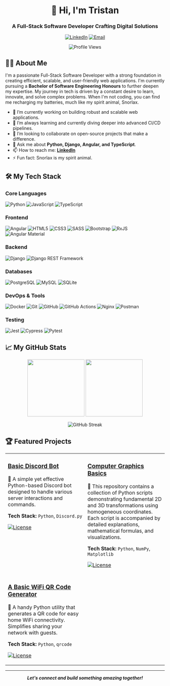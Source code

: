 <h1 align="center">👋 Hi, I'm Tristan</h1>
<h3 align="center">A Full-Stack Software Developer Crafting Digital Solutions</h3>

<p align="center">
  <a href="https://www.linkedin.com/in/tristan-mark-russell/" target="_blank"><img src="https://img.shields.io/badge/LinkedIn-0077B5?style=for-the-badge&logo=linkedin&logoColor=white" alt="LinkedIn"/></a>
  <a href="mailto:your-email@example.com"><img src="https://img.shields.io/badge/Email-D14836?style=for-the-badge&logo=gmail&logoColor=white" alt="Email"/></a>
</p>

<p align="center">
  <img src="https://komarev.com/ghpvc/?username=Tristan-Russell&label=Profile%20Views&color=0e75b6&style=flat-square" alt="Profile Views"/>
</p>

## 👨‍💻 About Me

I'm a passionate Full-Stack Software Developer with a strong foundation in creating efficient, scalable, and user-friendly web applications. I'm currently pursuing a **Bachelor of Software Engineering Honours** to further deepen my expertise. My journey in tech is driven by a constant desire to learn, innovate, and solve complex problems. When I'm not coding, you can find me recharging my batteries, much like my spirit animal, Snorlax.

- 🔭 I’m currently working on building robust and scalable web applications.
- 🌱 I’m always learning and currently diving deeper into advanced CI/CD pipelines.
- 👯 I’m looking to collaborate on open-source projects that make a difference.
- 💬 Ask me about **Python, Django, Angular, and TypeScript**.
- 📫 How to reach me: **[LinkedIn](https://www.linkedin.com/in/tristan-mark-russell/)**
- ⚡ Fun fact: Snorlax is my spirit animal.

## 🛠️ My Tech Stack

### Core Languages
![Python](https://img.shields.io/badge/python-3670A0?style=for-the-badge&logo=python&logoColor=ffdd54)
![JavaScript](https://img.shields.io/badge/javascript-%23323330.svg?style=for-the-badge&logo=javascript&logoColor=%23F7DF1E)
![TypeScript](https://img.shields.io/badge/typescript-%23007ACC.svg?style=for-the-badge&logo=typescript&logoColor=white)

### Frontend
![Angular](https://img.shields.io/badge/angular-%23DD0031.svg?style=for-the-badge&logo=angular&logoColor=white)
![HTML5](https://img.shields.io/badge/html5-%23E34F26.svg?style=for-the-badge&logo=html5&logoColor=white)
![CSS3](https://img.shields.io/badge/css3-%231572B6.svg?style=for-the-badge&logo=css3&logoColor=white)
![SASS](https://img.shields.io/badge/SASS-hotpink.svg?style=for-the-badge&logo=SASS&logoColor=white)
![Bootstrap](https://img.shields.io/badge/bootstrap-%23563D7C.svg?style=for-the-badge&logo=bootstrap&logoColor=white)
![RxJS](https://img.shields.io/badge/rxjs-%23B7178C.svg?style=for-the-badge&logo=reactivex&logoColor=white)
![Angular Material](https://img.shields.io/badge/Angular%20Material-%230081CB.svg?style=for-the-badge&logo=angular&logoColor=white)

### Backend
![Django](https://img.shields.io/badge/django-%23092E20.svg?style=for-the-badge&logo=django&logoColor=white)
![Django REST Framework](https://img.shields.io/badge/Django%20REST%20Framework-%23092E20.svg?style=for-the-badge&logo=django&logoColor=white)

### Databases
![PostgreSQL](https://img.shields.io/badge/postgresql-%23316192.svg?style=for-the-badge&logo=postgresql&logoColor=white)
![MySQL](https://img.shields.io/badge/mysql-%2300f.svg?style=for-the-badge&logo=mysql&logoColor=white)
![SQLite](https://img.shields.io/badge/sqlite-%2307405e.svg?style=for-the-badge&logo=sqlite&logoColor=white)

### DevOps & Tools
![Docker](https://img.shields.io/badge/docker-%230db7ed.svg?style=for-the-badge&logo=docker&logoColor=white)
![Git](https://img.shields.io/badge/git-%23F05033.svg?style=for-the-badge&logo=git&logoColor=white)
![GitHub](https://img.shields.io/badge/github-%23121011.svg?style=for-the-badge&logo=github&logoColor=white)
![GitHub Actions](https://img.shields.io/badge/github%20actions-%232671E5.svg?style=for-the-badge&logo=githubactions&logoColor=white)
![Nginx](https://img.shields.io/badge/nginx-%23009639.svg?style=for-the-badge&logo=nginx&logoColor=white)
![Postman](https://img.shields.io/badge/Postman-FF6C37?style=for-the-badge&logo=postman&logoColor=white)

### Testing
![Jest](https://img.shields.io/badge/-jest-%23C21325?style=for-the-badge&logo=jest&logoColor=white)
![Cypress](https://img.shields.io/badge/-cypress-%23E5E5E5?style=for-the-badge&logo=cypress&logoColor=058a5e)
![Pytest](https://img.shields.io/badge/Pytest-0A9EDC?style=for-the-badge&logo=pytest&logoColor=white)

## 📈 My GitHub Stats

<p align="center">
  <img height="180em" src="https://github-readme-stats.vercel.app/api?username=Tristan-Russell&show_icons=true&theme=dark&include_all_commits=true&count_private=true"/>
  <img height="180em" src="https://github-readme-stats.vercel.app/api/top-langs/?username=Tristan-Russell&layout=compact&langs_count=8&theme=dark"/>
</p>
<p align="center">
  <img src="https://github-readme-streak-stats.vercel.com/?user=Tristan-Russell&theme=dark" alt="GitHub Streak"/>
</p>

## 🏆 Featured Projects

<table border="0" cellpadding="10">
<tr>
<td valign="top" width="50%">

### [Basic Discord Bot](https://github.com/Tristan-Russell/basic-discord-bot)

📝 A simple yet effective Python-based Discord bot designed to handle various server interactions and commands.

**Tech Stack:** `Python`, `Discord.py`

[![License](https://img.shields.io/github/license/Tristan-Russell/basic-discord-bot)](https://github.com/Tristan-Russell/basic-discord-bot/blob/main/LICENSE)

</td>
<td valign="top" width="50%">

### [Computer Graphics Basics](https://github.com/Tristan-Russell/computer-graphics-basics)

📝 This repository contains a collection of Python scripts demonstrating fundamental 2D and 3D transformations using homogeneous coordinates. Each script is accompanied by detailed explanations, mathematical formulas, and visualizations.

**Tech Stack:** `Python`, `NumPy`, `Matplotlib`

[![License](https://img.shields.io/github/license/Tristan-Russell/computer-graphics-basics)](https://github.com/Tristan-Russell/computer-graphics-basics/blob/main/LICENSE)

</td>
</tr>
<tr>
<td valign="top" width="50%">

### [A Basic WiFi QR Code Generator](https://github.com/Tristan-Russell/wifi-qr-generator)

📝 A handy Python utility that generates a QR code for easy home WiFi connectivity. Simplifies sharing your network with guests.

**Tech Stack:** `Python`, `qrcode`

[![License](https://img.shields.io/github/license/Tristan-Russell/wifi-qr-generator)](https://github.com/Tristan-Russell/wifi-qr-generator/blob/main/LICENSE)

</td>
<td valign="top" width="50%">


</td>
</tr>
</table>

---

<p align="center">
  <em><b>Let's connect and build something amazing together!</b></em>
</p>
